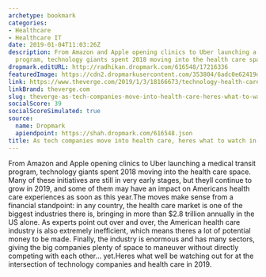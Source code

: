 ```yaml
---
archetype: bookmark
categories:
- Healthcare
- Healthcare IT
date: 2019-01-04T11:03:26Z
description: From Amazon and Apple opening clinics to Uber launching a medical transit
  program, technology giants spent 2018 moving into the health care space.
dropmark.editURL: http://radhikan.dropmark.com/616548/17216336
featuredImage: https://cdn2.dropmarkusercontent.com/353804/6adc0e62419d5178b59704e15b5e50193109555d47555f685152398db72ebd9f/thumbnail/tech%20in%20healthcare%202019.JPG?Expires=1557430064&Signature=EWTaN9hHvrYMBR2~9m81kLq6jiD4aZcM~Yz3mK34~XZVkU~nkJKreYP~Bs2sEoo9G~NNQ7PihnwfqACyvwdQT-TZ7Ayv1CL3EegN3eZHD7K2h4n7cFO7KcPyl~dWxM4Q32PqIqzSAEYT8TzHgKv5qXT3JyRY7jmyB-mXHrjCQNABycPe4Riw8vqRt2QPpAefULGpSDQRkakv3e5rUUVZ8wytS4UOs6WOPIM9i6oMWMAO6sXb9kN37ZTCH2IB8~xaYX4XJscFvZ45GIwocuZhvl3STaXhQi-6ncJPKPF7UprKhPsg0EMwt69YlOBY98LxUTLNyczBf7675~OISjTIXA__&Key-Pair-Id=APKAITQYWVEN757ZA4KQ
link: https://www.theverge.com/2019/1/3/18166673/technology-health-care-amazon-apple-uber-alphabet-google-verily
linkBrand: theverge.com
slug: theverge-as-tech-companies-move-into-health-care-heres-what-to-watch-in-2019
socialScore: 39
socialScoreSimulated: true
source:
  name: Dropmark
  apiendpoint: https://shah.dropmark.com/616548.json
title: As tech companies move into health care, heres what to watch in 2019
---
```

From Amazon and Apple opening clinics to Uber launching a medical transit program, technology giants spent 2018 moving into the health care space. Many of these initiatives are still in very early stages, but theyll continue to grow in 2019, and some of them may have an impact on Americans health care experiences as soon as this year.The moves make sense from a financial standpoint: in any country, the health care market is one of the biggest industries there is, bringing in more than $2.8 trillion annually in the US alone. As experts point out over and over, the American health care industry is also extremely inefficient, which means theres a lot of potential money to be made. Finally, the industry is enormous and has many sectors, giving the big companies plenty of space to maneuver without directly competing with each other… yet.Heres what well be watching out for at the intersection of technology companies and health care in 2019.

